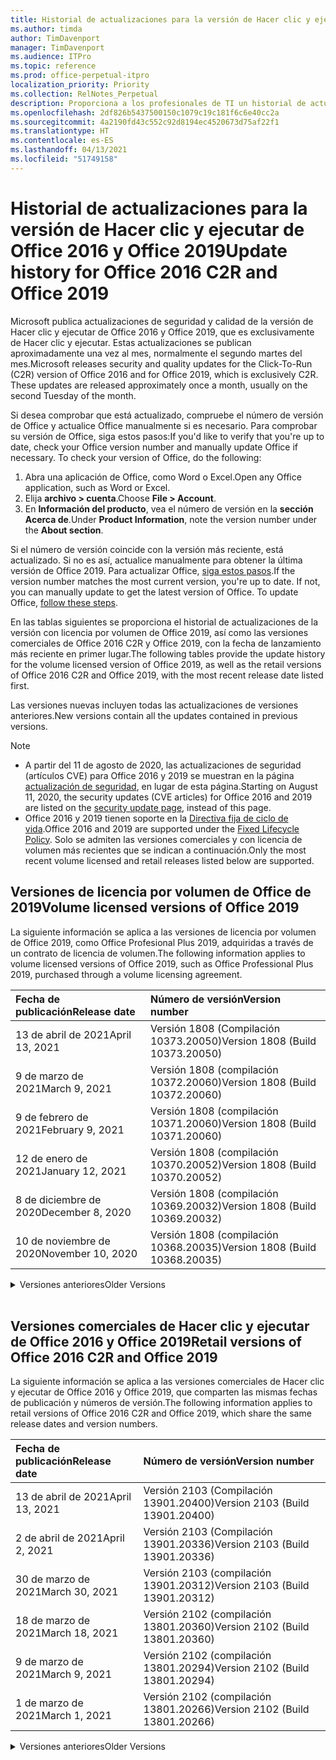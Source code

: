 ```yaml
---
title: Historial de actualizaciones para la versión de Hacer clic y ejecutar de Office 2016 y Office 2019
ms.author: timda
author: TimDavenport
manager: TimDavenport
ms.audience: ITPro
ms.topic: reference
ms.prod: office-perpetual-itpro
localization_priority: Priority
ms.collection: RelNotes_Perpetual
description: Proporciona a los profesionales de TI un historial de actualizaciones para las versiones permanentes de Office 2016 y Office 2019 que usan Hacer clic y ejecutar.
ms.openlocfilehash: 2df826b5437500150c1079c19c181f6c6e40cc2a
ms.sourcegitcommit: 4a2190fd43c552c92d8194ec4520673d75af22f1
ms.translationtype: HT
ms.contentlocale: es-ES
ms.lasthandoff: 04/13/2021
ms.locfileid: "51749158"
---
```

# <a name="update-history-for-office-2016-c2r-and-office-2019"></a><span data-ttu-id="f0030-103">Historial de actualizaciones para la versión de Hacer clic y ejecutar de Office 2016 y Office 2019</span><span class="sxs-lookup"><span data-stu-id="f0030-103">Update history for Office 2016 C2R and Office 2019</span></span>

<span data-ttu-id="f0030-p101">Microsoft publica actualizaciones de seguridad y calidad de la versión de Hacer clic y ejecutar de Office 2016 y Office 2019, que es exclusivamente de Hacer clic y ejecutar. Estas actualizaciones se publican aproximadamente una vez al mes, normalmente el segundo martes del mes.</span><span class="sxs-lookup"><span data-stu-id="f0030-p101">Microsoft releases security and quality updates for the Click-To-Run (C2R) version of Office 2016 and for Office 2019, which is exclusively C2R. These updates are released approximately once a month, usually on the second Tuesday of the month.</span></span>

<span data-ttu-id="f0030-p102">Si desea comprobar que está actualizado, compruebe el número de versión de Office y actualice Office manualmente si es necesario. Para comprobar su versión de Office, siga estos pasos:</span><span class="sxs-lookup"><span data-stu-id="f0030-p102">If you'd like to verify that you're up to date, check your Office version number and manually update Office if necessary. To check your version of Office, do the following:</span></span>

  1.    <span data-ttu-id="f0030-108">Abra una aplicación de Office, como Word o Excel.</span><span class="sxs-lookup"><span data-stu-id="f0030-108">Open any Office application, such as Word or Excel.</span></span>
  2.    <span data-ttu-id="f0030-109">Elija **archivo > cuenta**.</span><span class="sxs-lookup"><span data-stu-id="f0030-109">Choose **File > Account**.</span></span>
  3.    <span data-ttu-id="f0030-110">En **Información del producto**, vea el número de versión en la **sección Acerca de**.</span><span class="sxs-lookup"><span data-stu-id="f0030-110">Under **Product Information**, note the version number under the **About section**.</span></span>

<span data-ttu-id="f0030-p103">Si el número de versión coincide con la versión más reciente, está actualizado. Si no es así, actualice manualmente para obtener la última versión de Office 2019. Para actualizar Office, [siga estos pasos](https://support.office.com/article/2ab296f3-7f03-43a2-8e50-46de917611c5).</span><span class="sxs-lookup"><span data-stu-id="f0030-p103">If the version number matches the most current version, you're up to date. If not, you can manually update to get the latest version of Office. To update Office, [follow these steps](https://support.office.com/article/2ab296f3-7f03-43a2-8e50-46de917611c5).</span></span>


<span data-ttu-id="f0030-114">En las tablas siguientes se proporciona el historial de actualizaciones de la versión con licencia por volumen de Office 2019, así como las versiones comerciales de Office 2016 C2R y Office 2019, con la fecha de lanzamiento más reciente en primer lugar.</span><span class="sxs-lookup"><span data-stu-id="f0030-114">The following tables provide the update history for the volume licensed version of Office 2019, as well as the retail versions of Office 2016 C2R and Office 2019, with the most recent release date listed first.</span></span>

<span data-ttu-id="f0030-115">Las versiones nuevas incluyen todas las actualizaciones de versiones anteriores.</span><span class="sxs-lookup"><span data-stu-id="f0030-115">New versions contain all the updates contained in previous versions.</span></span>


 > [!NOTE]
> - <span data-ttu-id="f0030-116">A partir del 11 de agosto de 2020, las actualizaciones de seguridad (artículos CVE) para Office 2016 y 2019 se muestran en la página [actualización de seguridad](./microsoft365-apps-security-updates.md), en lugar de esta página.</span><span class="sxs-lookup"><span data-stu-id="f0030-116">Starting on August 11, 2020, the security updates (CVE articles) for Office 2016 and 2019 are listed on the [security update page](./microsoft365-apps-security-updates.md), instead of this page.</span></span> 
> - <span data-ttu-id="f0030-117">Office 2016 y 2019 tienen soporte en la [Directiva fija de ciclo de vida](/lifecycle/policies/fixed).</span><span class="sxs-lookup"><span data-stu-id="f0030-117">Office 2016 and 2019 are supported under the [Fixed Lifecycle Policy](/lifecycle/policies/fixed).</span></span> <span data-ttu-id="f0030-118">Solo se admiten las versiones comerciales y con licencia de volumen más recientes que se indican a continuación.</span><span class="sxs-lookup"><span data-stu-id="f0030-118">Only the most recent volume licensed and retail releases listed below are supported.</span></span>


## <a name="volume-licensed-versions-of-office-2019"></a><span data-ttu-id="f0030-119">Versiones de licencia por volumen de Office de 2019</span><span class="sxs-lookup"><span data-stu-id="f0030-119">Volume licensed versions of Office 2019</span></span>
<span data-ttu-id="f0030-120">La siguiente información se aplica a las versiones de licencia por volumen de Office 2019, como Office Profesional Plus 2019, adquiridas a través de un contrato de licencia de volumen.</span><span class="sxs-lookup"><span data-stu-id="f0030-120">The following information applies to volume licensed versions of Office 2019, such as Office Professional Plus 2019, purchased through a volume licensing agreement.</span></span>

[//]: # (NO QUITAR EL INICIO DE LA TABLA DE LICENCIAS POR VOLUMEN)


|<span data-ttu-id="f0030-122">**Fecha de publicación**</span><span class="sxs-lookup"><span data-stu-id="f0030-122">**Release date**</span></span>|<span data-ttu-id="f0030-123">**Número de versión**</span><span class="sxs-lookup"><span data-stu-id="f0030-123">**Version number**</span></span>|
|:-----|:-----|
|<span data-ttu-id="f0030-124">13 de abril de 2021</span><span class="sxs-lookup"><span data-stu-id="f0030-124">April 13, 2021</span></span>|<span data-ttu-id="f0030-125">Versión 1808 (Compilación 10373.20050)</span><span class="sxs-lookup"><span data-stu-id="f0030-125">Version 1808 (Build 10373.20050)</span></span>|
|<span data-ttu-id="f0030-126">9 de marzo de 2021</span><span class="sxs-lookup"><span data-stu-id="f0030-126">March 9, 2021</span></span>|<span data-ttu-id="f0030-127">Versión 1808 (compilación 10372.20060)</span><span class="sxs-lookup"><span data-stu-id="f0030-127">Version 1808 (Build 10372.20060)</span></span>|
|<span data-ttu-id="f0030-128">9 de febrero de 2021</span><span class="sxs-lookup"><span data-stu-id="f0030-128">February 9, 2021</span></span>|<span data-ttu-id="f0030-129">Versión 1808 (compilación 10371.20060)</span><span class="sxs-lookup"><span data-stu-id="f0030-129">Version 1808 (Build 10371.20060)</span></span>|
|<span data-ttu-id="f0030-130">12 de enero de 2021</span><span class="sxs-lookup"><span data-stu-id="f0030-130">January 12, 2021</span></span>|<span data-ttu-id="f0030-131">Versión 1808 (compilación 10370.20052)</span><span class="sxs-lookup"><span data-stu-id="f0030-131">Version 1808 (Build 10370.20052)</span></span>|
|<span data-ttu-id="f0030-132">8 de diciembre de 2020</span><span class="sxs-lookup"><span data-stu-id="f0030-132">December 8, 2020</span></span>|<span data-ttu-id="f0030-133">Versión 1808 (compilación 10369.20032)</span><span class="sxs-lookup"><span data-stu-id="f0030-133">Version 1808 (Build 10369.20032)</span></span>|
|<span data-ttu-id="f0030-134">10 de noviembre de 2020</span><span class="sxs-lookup"><span data-stu-id="f0030-134">November 10, 2020</span></span>|<span data-ttu-id="f0030-135">Versión 1808 (compilación 10368.20035)</span><span class="sxs-lookup"><span data-stu-id="f0030-135">Version 1808 (Build 10368.20035)</span></span>|


[//]: # (NO QUITAR EL FINAL DE LA TABLA DE LICENCIAS POR VOLUMEN)

<details>
<summary><span data-ttu-id="f0030-137">Versiones anteriores</span><span class="sxs-lookup"><span data-stu-id="f0030-137">Older Versions</span></span></summary>
 

[//]: # (NO QUITAR EL INICIO DE LA ANTIGUA TABLA DE LICENCIAS POR VOLUMEN)


|<span data-ttu-id="f0030-139">**Fecha de publicación**</span><span class="sxs-lookup"><span data-stu-id="f0030-139">**Release date**</span></span>|<span data-ttu-id="f0030-140">**Número de versión**</span><span class="sxs-lookup"><span data-stu-id="f0030-140">**Version number**</span></span>|
|:-----|:-----|
|<span data-ttu-id="f0030-141">13 de octubre de 2020</span><span class="sxs-lookup"><span data-stu-id="f0030-141">October 13, 2020</span></span>|<span data-ttu-id="f0030-142">Versión 1808 (compilación 10367.20048)</span><span class="sxs-lookup"><span data-stu-id="f0030-142">Version 1808 (Build 10367.20048)</span></span>|
|<span data-ttu-id="f0030-143">8 de septiembre de 2020</span><span class="sxs-lookup"><span data-stu-id="f0030-143">September 8, 2020</span></span>|<span data-ttu-id="f0030-144">Versión 1808 (compilación 10366.20016)</span><span class="sxs-lookup"><span data-stu-id="f0030-144">Version 1808 (Build 10366.20016)</span></span>|
|<span data-ttu-id="f0030-145">11 de agosto de 2020</span><span class="sxs-lookup"><span data-stu-id="f0030-145">August 11, 2020</span></span>|<span data-ttu-id="f0030-146">Versión 1808 (compilación 10364.20059)</span><span class="sxs-lookup"><span data-stu-id="f0030-146">Version 1808 (Build 10364.20059)</span></span>|
|<span data-ttu-id="f0030-147">14 de julio de 2020</span><span class="sxs-lookup"><span data-stu-id="f0030-147">July 14, 2020</span></span>   |<span data-ttu-id="f0030-148">Versión 1808 (Compilación 10363.20015)</span><span class="sxs-lookup"><span data-stu-id="f0030-148">Version 1808 (Build 10363.20015)</span></span>  |
|<span data-ttu-id="f0030-149">9 de junio de 2020</span><span class="sxs-lookup"><span data-stu-id="f0030-149">June 9, 2020</span></span>   |<span data-ttu-id="f0030-150">Versión 1808 (compilación 10361.20002)</span><span class="sxs-lookup"><span data-stu-id="f0030-150">Version 1808 (Build 10361.20002)</span></span>  |
|<span data-ttu-id="f0030-151">12 de mayo de 2020</span><span class="sxs-lookup"><span data-stu-id="f0030-151">May 12, 2020</span></span>   |<span data-ttu-id="f0030-152">Versión 1808 (compilación 10359.20023)</span><span class="sxs-lookup"><span data-stu-id="f0030-152">Version 1808 (Build 10359.20023)</span></span>  |
|<span data-ttu-id="f0030-153">14 de abril de 2020</span><span class="sxs-lookup"><span data-stu-id="f0030-153">April 14, 2020</span></span>   |<span data-ttu-id="f0030-154">Versión 1808 (compilación 10358.20061)</span><span class="sxs-lookup"><span data-stu-id="f0030-154">Version 1808 (Build 10358.20061)</span></span>  |
|<span data-ttu-id="f0030-155">10 de marzo de 2020</span><span class="sxs-lookup"><span data-stu-id="f0030-155">March 10, 2020</span></span>   |<span data-ttu-id="f0030-156">Versión 1808 (compilación 10357.20081)</span><span class="sxs-lookup"><span data-stu-id="f0030-156">Version 1808 (Build 10357.20081)</span></span>  |
|<span data-ttu-id="f0030-157">11 de febrero de 2020</span><span class="sxs-lookup"><span data-stu-id="f0030-157">February 11, 2020</span></span>   |<span data-ttu-id="f0030-158">Versión 1808 (compilación 10356.20006)</span><span class="sxs-lookup"><span data-stu-id="f0030-158">Version 1808 (Build 10356.20006)</span></span>  |


[//]: # (NO QUITAR EL FINAL DE LA ANTIGUA TABLA DE LICENCIAS POR VOLUMEN)

</details>


<br/>

## <a name="retail-versions-of-office-2016-c2r-and-office-2019"></a><span data-ttu-id="f0030-160">Versiones comerciales de Hacer clic y ejecutar de Office 2016 y Office 2019</span><span class="sxs-lookup"><span data-stu-id="f0030-160">Retail versions of Office 2016 C2R and Office 2019</span></span>
<span data-ttu-id="f0030-161">La siguiente información se aplica a las versiones comerciales de Hacer clic y ejecutar de Office 2016 y Office 2019, que comparten las mismas fechas de publicación y números de versión.</span><span class="sxs-lookup"><span data-stu-id="f0030-161">The following information applies to retail versions of Office 2016 C2R and Office 2019, which share the same release dates and version numbers.</span></span>

[//]: # (NO QUITAR EL INICIO DE LA TABLA DE VENTAS AL POR MENOR)


|<span data-ttu-id="f0030-163">**Fecha de publicación**</span><span class="sxs-lookup"><span data-stu-id="f0030-163">**Release date**</span></span>|<span data-ttu-id="f0030-164">**Número de versión**</span><span class="sxs-lookup"><span data-stu-id="f0030-164">**Version number**</span></span>|
|:-----|:-----|
|<span data-ttu-id="f0030-165">13 de abril de 2021</span><span class="sxs-lookup"><span data-stu-id="f0030-165">April 13, 2021</span></span>|<span data-ttu-id="f0030-166">Versión 2103 (Compilación 13901.20400)</span><span class="sxs-lookup"><span data-stu-id="f0030-166">Version 2103 (Build 13901.20400)</span></span>|
|<span data-ttu-id="f0030-167">2 de abril de 2021</span><span class="sxs-lookup"><span data-stu-id="f0030-167">April 2, 2021</span></span>|<span data-ttu-id="f0030-168">Versión 2103 (Compilación 13901.20336)</span><span class="sxs-lookup"><span data-stu-id="f0030-168">Version 2103 (Build 13901.20336)</span></span>|
|<span data-ttu-id="f0030-169">30 de marzo de 2021</span><span class="sxs-lookup"><span data-stu-id="f0030-169">March 30, 2021</span></span>|<span data-ttu-id="f0030-170">Versión 2103 (compilación 13901.20312)</span><span class="sxs-lookup"><span data-stu-id="f0030-170">Version 2103 (Build 13901.20312)</span></span>|
|<span data-ttu-id="f0030-171">18 de marzo de 2021</span><span class="sxs-lookup"><span data-stu-id="f0030-171">March 18, 2021</span></span>|<span data-ttu-id="f0030-172">Versión 2102 (compilación 13801.20360)</span><span class="sxs-lookup"><span data-stu-id="f0030-172">Version 2102 (Build 13801.20360)</span></span>|
|<span data-ttu-id="f0030-173">9 de marzo de 2021</span><span class="sxs-lookup"><span data-stu-id="f0030-173">March 9, 2021</span></span>|<span data-ttu-id="f0030-174">Versión 2102 (compilación 13801.20294)</span><span class="sxs-lookup"><span data-stu-id="f0030-174">Version 2102 (Build 13801.20294)</span></span>|
|<span data-ttu-id="f0030-175">1 de marzo de 2021</span><span class="sxs-lookup"><span data-stu-id="f0030-175">March 1, 2021</span></span>|<span data-ttu-id="f0030-176">Versión 2102 (compilación 13801.20266)</span><span class="sxs-lookup"><span data-stu-id="f0030-176">Version 2102 (Build 13801.20266)</span></span>|


[//]: # (NO QUITAR EL FINAL DE LA TABLA DE VENTAS AL POR MENOR)

<details>
<summary><span data-ttu-id="f0030-178">Versiones anteriores</span><span class="sxs-lookup"><span data-stu-id="f0030-178">Older Versions</span></span></summary>
 

[//]: # (NO QUITAR EL INICIO DE LA ANTIGUA TABLA DE VENTAS AL POR MENOR)


|<span data-ttu-id="f0030-180">**Fecha de publicación**</span><span class="sxs-lookup"><span data-stu-id="f0030-180">**Release date**</span></span>|<span data-ttu-id="f0030-181">**Número de versión**</span><span class="sxs-lookup"><span data-stu-id="f0030-181">**Version number**</span></span>|
|:-----|:-----|
|<span data-ttu-id="f0030-182">16 de febrero de 2021</span><span class="sxs-lookup"><span data-stu-id="f0030-182">February 16, 2021</span></span>|<span data-ttu-id="f0030-183">Versión 2101 (compilación 13628.20448)</span><span class="sxs-lookup"><span data-stu-id="f0030-183">Version 2101 (Build 13628.20448)</span></span>|
|<span data-ttu-id="f0030-184">9 de febrero de 2021</span><span class="sxs-lookup"><span data-stu-id="f0030-184">February 9, 2021</span></span>|<span data-ttu-id="f0030-185">Versión 2101 (Compilación 13628.20380)</span><span class="sxs-lookup"><span data-stu-id="f0030-185">Version 2101 (Build 13628.20380)</span></span>|
|<span data-ttu-id="f0030-186">26 de enero de 2021</span><span class="sxs-lookup"><span data-stu-id="f0030-186">January 26, 2021</span></span>|<span data-ttu-id="f0030-187">Versión 2101 (Compilación 13628.20274)</span><span class="sxs-lookup"><span data-stu-id="f0030-187">Version 2101 (Build 13628.20274)</span></span>|
|<span data-ttu-id="f0030-188">21 de enero de 2021</span><span class="sxs-lookup"><span data-stu-id="f0030-188">January 21, 2021</span></span>|<span data-ttu-id="f0030-189">Versión 2012 (compilación 13530.20440)</span><span class="sxs-lookup"><span data-stu-id="f0030-189">Version 2012 (Build 13530.20440)</span></span>|
|<span data-ttu-id="f0030-190">12 de enero de 2021</span><span class="sxs-lookup"><span data-stu-id="f0030-190">January 12, 2021</span></span>|<span data-ttu-id="f0030-191">Versión 2012 (compilación 13530.20376)</span><span class="sxs-lookup"><span data-stu-id="f0030-191">Version 2012 (Build 13530.20376)</span></span>|
|<span data-ttu-id="f0030-192">5 de enero de 2021</span><span class="sxs-lookup"><span data-stu-id="f0030-192">January 5, 2021</span></span>|<span data-ttu-id="f0030-193">Versión 2012 (compilación 13530.20316)</span><span class="sxs-lookup"><span data-stu-id="f0030-193">Version 2012 (Build 13530.20316)</span></span>|
|<span data-ttu-id="f0030-194">21 de diciembre de 2020</span><span class="sxs-lookup"><span data-stu-id="f0030-194">December 21, 2020</span></span>|<span data-ttu-id="f0030-195">Versión 2011 (compilación 13426.20404)</span><span class="sxs-lookup"><span data-stu-id="f0030-195">Version 2011 (Build 13426.20404)</span></span>|
|<span data-ttu-id="f0030-196">8 de diciembre de 2020</span><span class="sxs-lookup"><span data-stu-id="f0030-196">December 8, 2020</span></span>|<span data-ttu-id="f0030-197">Versión 2011 (compilación 13426.20332)</span><span class="sxs-lookup"><span data-stu-id="f0030-197">Version 2011 (Build 13426.20332)</span></span>|
|<span data-ttu-id="f0030-198">2 de diciembre de 2020</span><span class="sxs-lookup"><span data-stu-id="f0030-198">December 2, 2020</span></span>|<span data-ttu-id="f0030-199">Versión 2011 (compilación 13426.20308)</span><span class="sxs-lookup"><span data-stu-id="f0030-199">Version 2011 (Build 13426.20308)</span></span>|
|<span data-ttu-id="f0030-200">30 de noviembre de 2020</span><span class="sxs-lookup"><span data-stu-id="f0030-200">November 30, 2020</span></span>|<span data-ttu-id="f0030-201">Versión 2011 (compilación 13426.20294)</span><span class="sxs-lookup"><span data-stu-id="f0030-201">Version 2011 (Build 13426.20294)</span></span>|
|<span data-ttu-id="f0030-202">23 de noviembre de 2020</span><span class="sxs-lookup"><span data-stu-id="f0030-202">November 23, 2020</span></span>|<span data-ttu-id="f0030-203">Versión 2011 (compilación 13426.20274)</span><span class="sxs-lookup"><span data-stu-id="f0030-203">Version 2011 (Build 13426.20274)</span></span>|
|<span data-ttu-id="f0030-204">17 de noviembre de 2020</span><span class="sxs-lookup"><span data-stu-id="f0030-204">November 17, 2020</span></span>|<span data-ttu-id="f0030-205">Versión 2010 (compilación 13328.20408)</span><span class="sxs-lookup"><span data-stu-id="f0030-205">Version 2010 (Build 13328.20408)</span></span>|
|<span data-ttu-id="f0030-206">10 de noviembre de 2020</span><span class="sxs-lookup"><span data-stu-id="f0030-206">November 10, 2020</span></span>|<span data-ttu-id="f0030-207">Versión 2010 (compilación 13328.20356)</span><span class="sxs-lookup"><span data-stu-id="f0030-207">Version 2010 (Build 13328.20356)</span></span>|
|<span data-ttu-id="f0030-208">27 de octubre de 2020</span><span class="sxs-lookup"><span data-stu-id="f0030-208">October 27, 2020</span></span>|<span data-ttu-id="f0030-209">Versión 2010 (compilación 13328.20292)</span><span class="sxs-lookup"><span data-stu-id="f0030-209">Version 2010 (Build 13328.20292)</span></span>|
|<span data-ttu-id="f0030-210">21 de octubre de 2020</span><span class="sxs-lookup"><span data-stu-id="f0030-210">October 21, 2020</span></span>|<span data-ttu-id="f0030-211">Versión 2009 (compilación 13231.20418)</span><span class="sxs-lookup"><span data-stu-id="f0030-211">Version 2009 (Build 13231.20418)</span></span>|
|<span data-ttu-id="f0030-212">13 de octubre de 2020</span><span class="sxs-lookup"><span data-stu-id="f0030-212">October 13, 2020</span></span>|<span data-ttu-id="f0030-213">Versión 2009 (compilación 13231.20390)</span><span class="sxs-lookup"><span data-stu-id="f0030-213">Version 2009 (Build 13231.20390)</span></span>|
|<span data-ttu-id="f0030-214">8 de octubre de 2020</span><span class="sxs-lookup"><span data-stu-id="f0030-214">October 8, 2020</span></span>|<span data-ttu-id="f0030-215">Versión 2009 (compilación 13231.20368)</span><span class="sxs-lookup"><span data-stu-id="f0030-215">Version 2009 (Build 13231.20368)</span></span>|
|<span data-ttu-id="f0030-216">28 de septiembre de 2020</span><span class="sxs-lookup"><span data-stu-id="f0030-216">September 28, 2020</span></span>|<span data-ttu-id="f0030-217">Versión 2009 (Compilación 13231.20262)</span><span class="sxs-lookup"><span data-stu-id="f0030-217">Version 2009 (Build 13231.20262)</span></span>|
|<span data-ttu-id="f0030-218">22 de septiembre de 2020</span><span class="sxs-lookup"><span data-stu-id="f0030-218">September 22, 2020</span></span>|<span data-ttu-id="f0030-219">Versión 2008 (Compilación 13127.20508)</span><span class="sxs-lookup"><span data-stu-id="f0030-219">Version 2008 (Build 13127.20508)</span></span>|
|<span data-ttu-id="f0030-220">9 de septiembre de 2020</span><span class="sxs-lookup"><span data-stu-id="f0030-220">September 9, 2020</span></span>|<span data-ttu-id="f0030-221">Versión 2008 (Compilación 13127.20408)</span><span class="sxs-lookup"><span data-stu-id="f0030-221">Version 2008 (Build 13127.20408)</span></span>|
|<span data-ttu-id="f0030-222">31 de agosto de 2020</span><span class="sxs-lookup"><span data-stu-id="f0030-222">August 31, 2020</span></span>|<span data-ttu-id="f0030-223">Versión 2008 (compilación 13127.20296)</span><span class="sxs-lookup"><span data-stu-id="f0030-223">Version 2008 (Build 13127.20296)</span></span>|
|<span data-ttu-id="f0030-224">25 de agosto de 2020</span><span class="sxs-lookup"><span data-stu-id="f0030-224">August 25, 2020</span></span>|<span data-ttu-id="f0030-225">Versión 2007 (compilación 13029.20460)</span><span class="sxs-lookup"><span data-stu-id="f0030-225">Version 2007 (Build 13029.20460)</span></span>|
|<span data-ttu-id="f0030-226">11 de agosto de 2020</span><span class="sxs-lookup"><span data-stu-id="f0030-226">August 11, 2020</span></span>|<span data-ttu-id="f0030-227">Versión 2007 (compilación 13029.20344)</span><span class="sxs-lookup"><span data-stu-id="f0030-227">Version 2007 (Build 13029.20344)</span></span>|
|<span data-ttu-id="f0030-228">30 de julio de 2020</span><span class="sxs-lookup"><span data-stu-id="f0030-228">July 30, 2020</span></span>|<span data-ttu-id="f0030-229">Versión 2007 (compilación 13029.20308)</span><span class="sxs-lookup"><span data-stu-id="f0030-229">Version 2007 (Build 13029.20308)</span></span>  |
|<span data-ttu-id="f0030-230">28 de julio de 2020</span><span class="sxs-lookup"><span data-stu-id="f0030-230">July 28, 2020</span></span>|<span data-ttu-id="f0030-231">Versión 2006 (compilación 13001.20498)</span><span class="sxs-lookup"><span data-stu-id="f0030-231">Version 2006 (Build 13001.20498)</span></span>  |
|<span data-ttu-id="f0030-232">14 de julio de 2020</span><span class="sxs-lookup"><span data-stu-id="f0030-232">July 14, 2020</span></span>|<span data-ttu-id="f0030-233">Versión 2006 (Compilación 13001.20384)</span><span class="sxs-lookup"><span data-stu-id="f0030-233">Version 2006 (Build 13001.20384)</span></span>  |
|<span data-ttu-id="f0030-234">30 de junio de 2020</span><span class="sxs-lookup"><span data-stu-id="f0030-234">June 30, 2020</span></span>|<span data-ttu-id="f0030-235">Versión 2006 (compilación 13001.20266)</span><span class="sxs-lookup"><span data-stu-id="f0030-235">Version 2006 (Build 13001.20266)</span></span>  |
|<span data-ttu-id="f0030-236">24 de junio de 2020</span><span class="sxs-lookup"><span data-stu-id="f0030-236">June 24, 2020</span></span>|<span data-ttu-id="f0030-237">Versión 2005 (compilación 12827.20470)</span><span class="sxs-lookup"><span data-stu-id="f0030-237">Version 2005 (Build 12827.20470)</span></span>  |
|<span data-ttu-id="f0030-238">9 de junio de 2020</span><span class="sxs-lookup"><span data-stu-id="f0030-238">June 9, 2020</span></span>|<span data-ttu-id="f0030-239">Versión 2005 (compilación 12827.20336)</span><span class="sxs-lookup"><span data-stu-id="f0030-239">Version 2005 (Build 12827.20336)</span></span>  |
|<span data-ttu-id="f0030-240">2 de junio de 2020</span><span class="sxs-lookup"><span data-stu-id="f0030-240">June 2, 2020</span></span>|<span data-ttu-id="f0030-241">Versión 2005 (compilación 12827.20268)</span><span class="sxs-lookup"><span data-stu-id="f0030-241">Version 2005 (Build 12827.20268)</span></span>  |
|<span data-ttu-id="f0030-242">21 de mayo de 2020</span><span class="sxs-lookup"><span data-stu-id="f0030-242">May 21, 2020</span></span>|<span data-ttu-id="f0030-243">Versión 2004 (compilación 12730.20352)</span><span class="sxs-lookup"><span data-stu-id="f0030-243">Version 2004 (Build 12730.20352)</span></span>  |
|<span data-ttu-id="f0030-244">12 de mayo de 2020</span><span class="sxs-lookup"><span data-stu-id="f0030-244">May 12, 2020</span></span>|<span data-ttu-id="f0030-245">Versión 2004 (compilación 12730.20270)</span><span class="sxs-lookup"><span data-stu-id="f0030-245">Version 2004 (Build 12730.20270)</span></span>  |
|<span data-ttu-id="f0030-246">4 de mayo de 2020</span><span class="sxs-lookup"><span data-stu-id="f0030-246">May 4, 2020</span></span>|<span data-ttu-id="f0030-247">Versión 2004 (Compilación 12730.20250)</span><span class="sxs-lookup"><span data-stu-id="f0030-247">Version 2004 (Build 12730.20250)</span></span>  |
|<span data-ttu-id="f0030-248">29 de abril de 2020</span><span class="sxs-lookup"><span data-stu-id="f0030-248">April 29, 2020</span></span>|<span data-ttu-id="f0030-249">Versión 2004 (compilación 12730.20236)</span><span class="sxs-lookup"><span data-stu-id="f0030-249">Version 2004 (Build 12730.20236)</span></span>  |
|<span data-ttu-id="f0030-250">15 de abril de 2020</span><span class="sxs-lookup"><span data-stu-id="f0030-250">April 15, 2020</span></span>|<span data-ttu-id="f0030-251">Versión 2003 (compilación 12624.20466)</span><span class="sxs-lookup"><span data-stu-id="f0030-251">Version 2003 (Build 12624.20466)</span></span>  |
|<span data-ttu-id="f0030-252">14 de abril de 2020</span><span class="sxs-lookup"><span data-stu-id="f0030-252">April 14, 2020</span></span>|<span data-ttu-id="f0030-253">Versión 2003 (compilación 12624.20442)</span><span class="sxs-lookup"><span data-stu-id="f0030-253">Version 2003 (Build 12624.20442)</span></span>  |
|<span data-ttu-id="f0030-254">31 de marzo de 2020</span><span class="sxs-lookup"><span data-stu-id="f0030-254">March 31, 2020</span></span>|<span data-ttu-id="f0030-255">Versión 2003 (compilación 12624.20382)</span><span class="sxs-lookup"><span data-stu-id="f0030-255">Version 2003 (Build 12624.20382)</span></span>  |
|<span data-ttu-id="f0030-256">25 de marzo de 2020</span><span class="sxs-lookup"><span data-stu-id="f0030-256">March 25, 2020</span></span>|<span data-ttu-id="f0030-257">Versión 2003 (compilación 12624.20320)</span><span class="sxs-lookup"><span data-stu-id="f0030-257">Version 2003 (Build 12624.20320)</span></span>  |
|<span data-ttu-id="f0030-258">10 de marzo de 2020</span><span class="sxs-lookup"><span data-stu-id="f0030-258">March 10, 2020</span></span>|<span data-ttu-id="f0030-259">Versión 2002 (compilación 12527.20278)</span><span class="sxs-lookup"><span data-stu-id="f0030-259">Version 2002 (Build 12527.20278)</span></span>  |
|<span data-ttu-id="f0030-260">1 de marzo de 2020</span><span class="sxs-lookup"><span data-stu-id="f0030-260">March 1, 2020</span></span>   |<span data-ttu-id="f0030-261">Versión 2002 (compilación 12527.20242)</span><span class="sxs-lookup"><span data-stu-id="f0030-261">Version 2002 (Build 12527.20242)</span></span>  |


[//]: # (NO QUITAR EL FINAL DE LA ANTIGUA TABLA DE VENTAS AL POR MENOR)


</details>